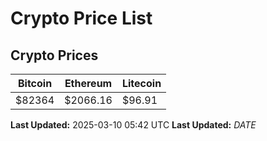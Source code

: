 # Crypto Price List

## Crypto Prices
| Bitcoin | Ethereum | Litecoin |
| ------- | -------- | -------- |
| $82364 | $2066.16 | $96.91 |
**Last Updated:** 2025-03-10 05:42 UTC
**Last Updated:** $DATE$
